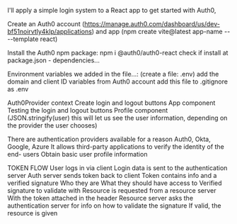 
I'll apply a simple login system to a React app to get started with Auth0, 

Create an Auth0 account (https://manage.auth0.com/dashboard/us/dev-bf51noirvtly4klp/applications) 
and app (npm create vite@latest app-name -- --template react)

Install the Auth0 npm package: npm i @auth0/auth0-react 
check if install at package.json - dependencies...

Environment variables we added in the file...: (create a file: .env) add the domain and client ID variables from Auth0 account
add this file to .gitignore as .env

Auth0Provider context
Create login and logout buttons
App component
Testing the login and logout buttons
Profile component (JSON.stringify(user) this will let us see the user information, depending on the provider the user chooses)





There are authentication providers available for a reason
Auth0, Okta, Google, Azure
It allows third-party applications to verify the identity of the end- users
Obtain basic user profile information

TOKEN FLOW
User logs in via client
Login data is sent to the authentication server Auth server sends token back to client
Token contains info and a verified signature
Who they are
What they should have access to Verified signature to validate with
Resource is requested from a resource server With the token attached in the header
Resource server asks the authentication server for info on how to validate the signature
If valid, the resource is given